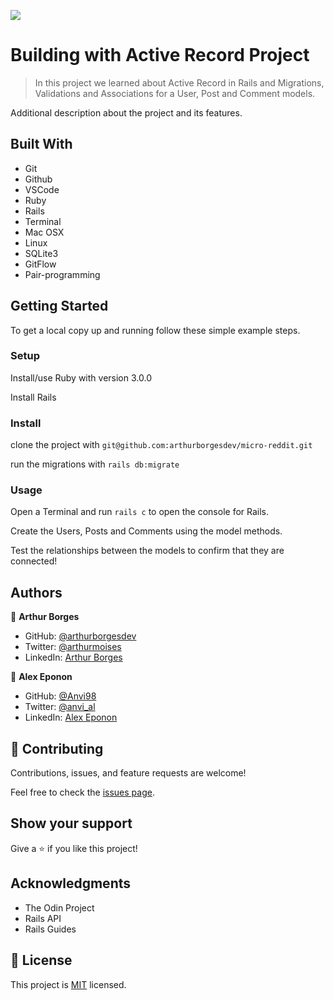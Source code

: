 ![](https://img.shields.io/badge/Microverse-blueviolet)

# Building with Active Record Project

> In this project we learned about Active Record in Rails and Migrations, Validations and Associations for a User, Post and Comment models.

Additional description about the project and its features.

## Built With

- Git
- Github
- VSCode
- Ruby
- Rails
- Terminal
- Mac OSX
- Linux
- SQLite3
- GitFlow
- Pair-programming


## Getting Started

To get a local copy up and running follow these simple example steps.


### Setup

Install/use Ruby with version 3.0.0

Install Rails 

### Install

clone the project with `git@github.com:arthurborgesdev/micro-reddit.git`

run the migrations with `rails db:migrate`

### Usage

Open a Terminal and run `rails c` to open the console for Rails.

Create the Users, Posts and Comments using the model methods.

Test the relationships between the models to confirm that they are connected!


## Authors

👤 **Arthur Borges**

- GitHub: [@arthurborgesdev](https://github.com/arthurborgesdev)
- Twitter: [@arthurmoises](https://twitter.com/arthurmoises)
- LinkedIn: [Arthur Borges](https://linkedin.com/in/arthurmoises)

👤 **Alex Eponon**

- GitHub: [@Anvi98](https://github.com/Anvi98)
- Twitter: [@anvi_al](https://twitter.com/anvi_al)
- LinkedIn: [Alex Eponon](https://www.linkedin.com/in/anvi-alex-eponon/)

## 🤝 Contributing

Contributions, issues, and feature requests are welcome!

Feel free to check the [issues page](issues/).

## Show your support

Give a ⭐️ if you like this project!

## Acknowledgments

- The Odin Project
- Rails API
- Rails Guides

## 📝 License

This project is [MIT](/LICENSE) licensed.